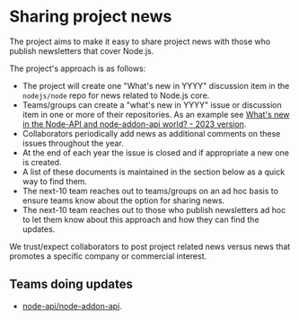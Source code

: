# Sharing project news

The project aims to make it easy
to share project news with those who publish newsletters
that cover Node.js.

The project's approach is as follows:

* The project will create one "What's new in YYYY" discussion item in
  the `nodejs/node` repo for news related to Node.js core.
* Teams/groups can create a "what's new in YYYY" issue or discussion item
  in one or more of their repositories. As an example see
  [What's new in the Node-API and node-addon-api world? - 2023 version](https://github.com/nodejs/abi-stable-node/issues/446).
* Collaborators periodically add news as additional comments on these
  issues throughout the year.
* At the end of each year the issue is closed and if appropriate a
  new one is created.
* A list of these documents is maintained in the section below as a
  quick way to find them.
* The next-10 team reaches out to teams/groups on an ad hoc basis
  to ensure teams know about the option for sharing news.
* The next-10 team reaches out to those who publish newsletters ad hoc
  to let them know about this approach and how they can find the updates.

We trust/expect collaborators to post project related news versus news
that promotes a specific company or commercial interest.

## Teams doing updates

* [node-api/node-addon-api](https://github.com/nodejs/abi-stable-node/issues/446).
